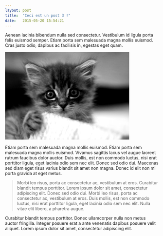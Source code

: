 ```yaml
---
layout: post
title:  "Ceci est un post 3 !"
date:   2015-05-20 15:54:21
---
```


Aenean lacinia bibendum nulla sed consectetur. Vestibulum id ligula porta felis euismod semper. Etiam porta sem malesuada magna mollis euismod. Cras justo odio, dapibus ac facilisis in, egestas eget quam.

![Kitten](/assets/2015/05/kitten.jpg)

Etiam porta sem malesuada magna mollis euismod. Etiam porta sem malesuada magna mollis euismod. Vivamus sagittis lacus vel augue laoreet rutrum faucibus dolor auctor. Duis mollis, est non commodo luctus, nisi erat porttitor ligula, eget lacinia odio sem nec elit. Donec sed odio dui. Maecenas sed diam eget risus varius blandit sit amet non magna. Donec id elit non mi porta gravida at eget metus.

> Morbi leo risus, porta ac consectetur ac, vestibulum at eros. Curabitur blandit tempus porttitor. Lorem ipsum dolor sit amet, consectetur adipiscing elit. Donec sed odio dui. Morbi leo risus, porta ac consectetur ac, vestibulum at eros. Duis mollis, est non commodo luctus, nisi erat porttitor ligula, eget lacinia odio sem nec elit. Nulla vitae elit libero, a pharetra augue.

Curabitur blandit tempus porttitor. Donec ullamcorper nulla non metus auctor fringilla. Integer posuere erat a ante venenatis dapibus posuere velit aliquet. Lorem ipsum dolor sit amet, consectetur adipiscing elit.
